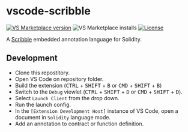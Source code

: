 # vscode-scribble

[![VS Marketplace version](https://img.shields.io/visual-studio-marketplace/v/diligence.vscode-scribble?label=VS%20Marketplace&logo=visual-studio-code&color=blue)](https://marketplace.visualstudio.com/items?itemName=diligence.vscode-scribble)
![VS Marketplace installs](https://img.shields.io/visual-studio-marketplace/i/diligence.vscode-scribble?label=Installs&color=brightgreen)
[![License](https://img.shields.io/badge/License-Apache%202.0-blue.svg)](https://opensource.org/licenses/Apache-2.0)

A [Scribble](https://github.com/ConsenSys/scribble) embedded annotation language for Solidity.

## Development

- Clone this repostitory.
- Open VS Code on repository folder.
- Build the extension (<kbd>CTRL</kbd> + <kbd>SHIFT</kbd> + <kbd>B</kbd> or <kbd>CMD</kbd> + <kbd>SHIFT</kbd> + <kbd>B</kbd>)
- Switch to the `Debug` viewlet (<kbd>CTRL</kbd> + <kbd>SHIFT</kbd> + <kbd>D</kbd> or <kbd>CMD</kbd> + <kbd>SHIFT</kbd> + <kbd>D</kbd>).
- Select `Launch Client` from the drop down.
- Run the launch config.
- In the `[Extension Development Host]` instance of VS Code, open a document in `Solidity` language mode.
- Add an annotation to contract or function definition.
